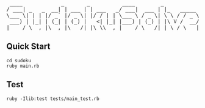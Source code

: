 <pre>
 ____            _       _          ____        _
/ ___| _   _  __| | ___ | | ___   _/ ___|  ___ | |_   _____ _ __
\___ \| | | |/ _` |/ _ \| |/ / | | \___ \ / _ \| \ \ / / _ \ '__|
 ___) | |_| | (_| | (_) |   <| |_| |___) | (_) | |\ V /  __/ |
|____/ \__,_|\__,_|\___/|_|\_\\__,_|____/ \___/|_| \_/ \___|_|
</pre>

## Quick Start

```
cd sudoku
ruby main.rb
```

## Test

```
ruby -Ilib:test tests/main_test.rb
```
